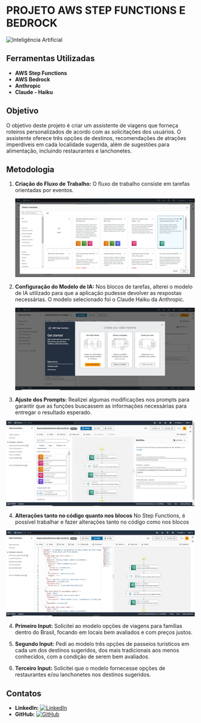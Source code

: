 # **PROJETO AWS STEP FUNCTIONS E BEDROCK**

![Inteligência Artificial](https://devio2023-media.developers.io/wp-content/uploads/2021/09/aws-step-functions-960x504-1.png)

## **Ferramentas Utilizadas**

- **AWS Step Functions**
- **AWS Bedrock**
- **Anthropic**
- **Claude - Haiku**

## **Objetivo**

O objetivo deste projeto é criar um assistente de viagens que forneça roteiros personalizados de acordo com as solicitações dos usuários. O assistente oferece três opções de destinos, recomendações de atrações imperdíveis em cada localidade sugerida, além de sugestões para alimentação, incluindo restaurantes e lanchonetes.

## **Metodologia**

1. **Criação do Fluxo de Trabalho:** O fluxo de trabalho consiste em tarefas orientadas por eventos.

   ![Imagem do Fluxo de Trabalho](Images/1%20choose%20a%20template%202.jpg)


2. **Configuração do Modelo de IA:** Nos blocos de tarefas, alterei o modelo de IA utilizado para que a aplicação pudesse devolver as respostas necessárias. O modelo selecionado foi o Claude Haiku da Anthropic.

   ![Imagem do Fluxo de Trabalho](Images/2%20first%20step%20functions.jpg)


3. **Ajuste dos Prompts:** Realizei algumas modificações nos prompts para garantir que as funções buscassem as informações necessárias para entregar o resultado esperado.

![Imagem do Fluxo de Trabalho](Images/3%20step%20functions%20bedrock%20scream.jpg)

4. **Alterações tanto no código quanto nos blocos** No Step Functions, é possível trabalhar e fazer alterações tanto no código como nos blocos

![Imagem do Fluxo de Trabalho](Images/4%20Step%20functions%20code.jpg)


4. **Primeiro Input:** Solicitei ao modelo opções de viagens para famílias dentro do Brasil, focando em locais bem avaliados e com preços justos.

5. **Segundo Input:** Pedi ao modelo três opções de passeios turísticos em cada um dos destinos sugeridos, dos mais tradicionais aos menos conhecidos, com a condição de serem bem avaliados.

6. **Terceiro Input:** Solicitei que o modelo fornecesse opções de restaurantes e/ou lanchonetes nos destinos sugeridos.

## **Contatos**

- **LinkedIn:** [![LinkedIn](images/linkedin.png)](https://www.linkedin.com/fabiojbrito)
- **GitHub:** [![GitHub](images/github.png)](https://www.github.com/fjbrit)
